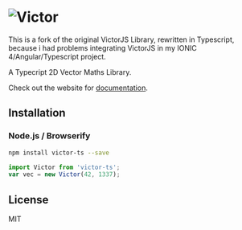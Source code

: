 ![Victor](./artwork/logo.png)
=============================

This is a fork of the original VictorJS Library, rewritten in Typescript, because i had problems integrating VictorJS in my IONIC 4/Angular/Typescript project.

A Typecript 2D Vector Maths Library.

Check out the website for [documentation](http://victorjs.org/).

## Installation

### Node.js / Browserify

```bash
npm install victor-ts --save
```

```typescript
import Victor from 'victor-ts';
var vec = new Victor(42, 1337);
```

## License

MIT
